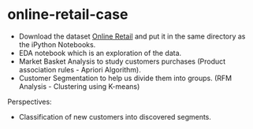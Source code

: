 # online-retail-case
- Download the dataset [Online Retail](https://archive.ics.uci.edu/ml/datasets/Online+Retail) and put it in the same directory as the iPython Notebooks. <br>
- EDA notebook which is an exploration of the data.
- Market Basket Analysis to study customers purchases (Product association rules - Apriori Algorithm).
- Customer Segmentation to help us divide them into groups. (RFM Analysis - Clustering using K-means)

Perspectives:

- Classification of new customers into discovered segments.
